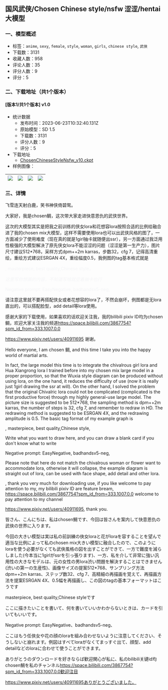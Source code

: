 ## 国风武侠/Chosen Chinese style/nsfw 涩涩/hentai 大模型
### 一、模型概述

- 标签：`anime`, `sexy`, `female`, `style`, `woman`, `girls`, `chinese style`, `武侠`
- 下载数：3131
- 收藏人数：958
- 评论人数：35
- 评分人数：9
- 评分：5

### 二、下载地址（共1个版本）

#### [版本1/共1个版本] v1.0

- 统计数据
  - 发布时间：2023-06-23T10:32:40.131Z
  - 原始模型：SD 1.5
  - 下载数：3131
  - 评分人数：9
  - 评分：5
- 下载地址
  - [ChosenChineseStyleNsfw_v10.ckpt](https://civitai.com/api/download/models/102122)
- 样例图像：

| <img src="https://image.civitai.com/xG1nkqKTMzGDvpLrqFT7WA/c371f45a-4f96-4d64-8ca6-274cd4059703/width=450/1254796.jpeg" /> | <img src="https://image.civitai.com/xG1nkqKTMzGDvpLrqFT7WA/ae317863-aa1f-489e-afff-ad1b4c614716/width=450/1254785.jpeg" /> | <img src="https://image.civitai.com/xG1nkqKTMzGDvpLrqFT7WA/478c6e16-5bc3-4b0e-bdf7-1cb72b39d382/width=450/1254799.jpeg" /> | <img src="https://image.civitai.com/xG1nkqKTMzGDvpLrqFT7WA/eb30dbf5-d281-4616-8090-2d67b01a068e/width=450/1254793.jpeg" /> |
| ---- | ---- | ---- | ---- |


### 三、详情
<p>飞雪连天射白鹿，笑书神侠倚碧鸳。</p><p>大家好，我是chosen鲷，这次带大家走进快意恩仇的武侠世界。</p><p>这次的大模型其实是把我之前训练的侠女lora和花想容lora按照合适的比例给融合进了我的chosen mix大模型，这样不需要使用lora也可以出武侠风格的图了，一方面减少了使用难度（现在真的就是1girl抽卡就随便出ssr），另一方面通过我泛用性极强的大模型解决了原先侠女lora不能涩涩的问题（涩涩是第一生产力），图片尺寸建议512*768，采样方式dpm++2m karras，步数32，cfg 7，记得高清重绘，重绘方式建议ESRGAN 4X，重绘幅度0.5，我例图的tag基本格式就是</p><p><span style="color:rgb(243, 244, 246)">, masterpiece, best quality,Chinese style，</span></p><p><em><span style="color:rgb(243, 244, 246)">这里写你想画的内容，不知道写啥就空着抽卡也行</span></em></p><p><span style="color:rgb(243, 244, 246)">Negative prompt: EasyNegative, badhandsv5-neg,</span></p><p>请注意这里就不要再搭配侠女或者花想容的lora了，不然会崩坏，例图都是无lora直出的，可以搭配脸型，add detail等lora使用。</p><p>感谢大家的下载使用，如果喜欢的话欢迎关注我，我的bilibili pixiv ID均为chosen鲷，欢迎大家关注我的频道<a target="_blank" rel="ugc" href="https://space.bilibili.com/3867754?spm_id_from=333.1007.0.0">https://space.bilibili.com/3867754?spm_id_from=333.1007.0.0</a></p><p><a target="_blank" rel="ugc" href="https://www.pixiv.net/users/40911695">https://www.pixiv.net/users/40911695</a> 谢谢。</p><p>Hello everyone, I am chosen 鲷, and this time I take you into the happy world of martial arts.</p><p>In fact, the large model this time is to integrate the chivalrous girl lora and Hua Xiangrong lora I trained before into my chosen mix large model in a proper proportion, so that the Wuxia style diagram can be produced without using lora, on the one hand, it reduces the difficulty of use (now it is really just 1girl drawing the ssr at will). On the other hand, I solved the problem that the original Chivalric lora could not be complicated (complicated is the first productive force) through my highly general-use large model. The picture size is suggested to be 512*768, the sampling method is dpm++2m karras, the number of steps is 32, cfg 7, and remember to redraw in HD. The redrawing method is suggested to be ESRGAN 4X, and the redrawing amplitude is 0.5. The basic tag format of my example graph is</p><p>, masterpiece, best quality,Chinese style,</p><p>Write what you want to draw here, and you can draw a blank card if you don't know what to write</p><p>Negative prompt: EasyNegative, badhandsv5-neg,</p><p>Please note that here do not match the chivalrous woman or flower want to accommodate lora, otherwise it will collapse, the example diagram is straight out of lora, can be used with face shape, add detail and other lora.</p><p>, thank you very much for downloading use, if you like welcome to pay attention to my, my bilibili pixiv ID are feature bream, <a target="_blank" rel="ugc" href="https://space.bilibili.com/3867754?spm_id_from=333.1007.0.0">https://space.bilibili.com/3867754?spm_id_from=333.1007.0.0</a> welcome to pay attention to my channel</p><p><a target="_blank" rel="ugc" href="https://www.pixiv.net/users/40911695">https://www.pixiv.net/users/40911695</a>, thank you.</p><p>皆さん、こんにちは、私はchosen鯛です、今回は皆さんを案内して快意恩仇の武俠の世界に入ります。</p><p>今回の大きい模型は実は私の前訓練の俠女loraと花がloraを容することを望んで適当な比例によって私のchosen mix大きい模型に融合したので、このようにloraを使う必要がなくても武俠風格の図を出すことができて、一方で難度を減らしました(今本当に1girlがssrを引っ張ります)、一方、私を介して非常に強い汎用性の大きなモデルは、元の女性の男lora渋い問題を解決することはできません(渋いの第一の生産性)、画像サイズの提案512*768、サンプリング方法dpm++2m karras、ステップ数32、cfg 7、高精細の再描画を覚えて、再描画方法を提案ESRGAN 4X、0.5幅を再描画し、この図のtagの基本フォーマットはこうです</p><p>masterpiece, best quality,Chinese styleです</p><p>ここに描きたいことを書いて、何を書いていいかわからないときは、カードを引いてもいいです。</p><p>Negative prompt: EasyNegative、badhandsv5-neg、</p><p>ここはもう任俠女や花の顔のloraを組み合わせないように注意してください、そうしないと崩れます。例図はすべてloraがなくてまっすぐ出て、顔型、add detailなどのloraに合わせて使うことができます。</p><p>ありがとうのダウンロードを好きならば歓迎関心が私に、私のbilibili关键id均chosen鯛を私のチャンネル<a target="_blank" rel="ugc" href="https://space.bilibili.com/3867754?spm_id_from=333.1007.0.0歓迎注目">https://space.bilibili.com/3867754?spm_id_from=333.1007.0.0歓迎注目</a></p><p><a target="_blank" rel="ugc" href="https://www.pixiv.net/users/40911695ありがとうございました。">https://www.pixiv.net/users/40911695ありがとうございました。</a></p>